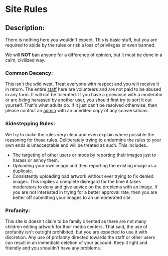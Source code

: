 # Site Rules

## Description:

There is nothing here you wouldn't expect. This is basic stuff, but you are required to abide by the rules or risk a loss of privileges or even banned.

We will **NOT** ban anyone for a difference of opinion, but it must be done in a calm, civilized way.

### Common Decency:

This isn't the wild west. Treat everyone with respect and you will receive it in return. The entire [staff](https://fanart.tv/staff/) here are volunteers and are not paid to be abused in any form. It will not be tolerated. If you have a grievance with a moderator or are being harassed by another user, you should first try to sort it out yourself. That's what adults do. If it just can't be resolved otherwise, then please contact an [admin](https://fanart.tv/staff/) with an unedited copy of any conversations.

### Sidestepping Rules:

We try to make the rules very clear and even explain where possible the reasoning for those rules. Deliberately trying to undermine the rules to your own ends is unacceptable and will be treated as such. This includes..

- The targeting of other users or mods by reporting their images just to harass or annoy them.
- Uploading your own image and then reporting the existing image as a duplicate.
- Consistently uploading bad artwork without ever trying to fix denied images. This implies a complete disregard for the time it takes moderators to deny and give advice on the problems with an image. If you are not interested in trying for a better approval rate, then you are better off submitting your images to an unmoderated site.

### Profanity:

This site is doesn't claim to be family oriented as there are not many children editing artwork for their media centers. That said, the use of profanity isn't outright prohibited, but you are expected to use it with discretion. Any use of profanity directed towards the staff or other users can result in an immediate deletion of your account. Keep it light and friendly and you shouldn't have any problems.
